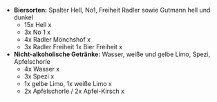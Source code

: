 - **Biersorten:** Spalter Hell, No1, Freiheit Radler sowie Gutmann hell und dunkel
  - 15x Hell x
  - 3x No 1 x
  - 4x Radler Mönchshof x
  - 3x Radler Freiheit  1x Bier Freiheit  x
- **Nicht-alkoholische Getränke:** Wasser, weiße und gelbe Limo, Spezi, Apfelschorle
  - 4x Wasser x
  - 3x Spezi x
  - 1x gelbe Limo, 1x weiße Limo x 
  - 2x Apfelschorle / 2x Apfel-Kirsch x